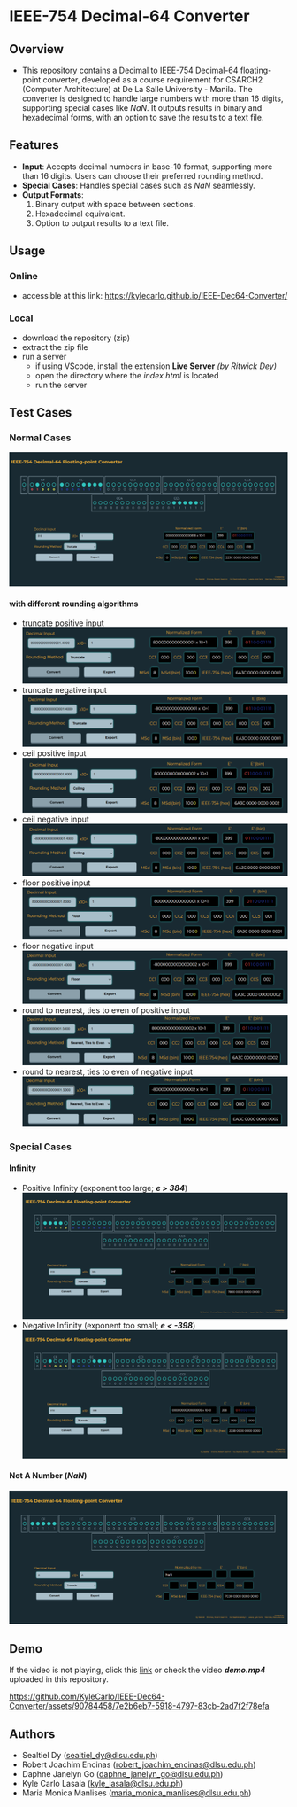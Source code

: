 # IEEE-754 Decimal-64 Converter

## Overview 
- This repository contains a Decimal to IEEE-754 Decimal-64 floating-point converter, developed as a course requirement for CSARCH2 (Computer Architecture) at De La Salle University - Manila. The converter is designed to handle large numbers with more than 16 digits, supporting special cases like *NaN*. It outputs results in binary and hexadecimal forms, with an option to save the results to a text file.

## Features
- **Input**: Accepts decimal numbers in base-10 format, supporting more than 16 digits. Users can choose their preferred rounding method.
- **Special Cases**: Handles special cases such as *NaN* seamlessly.
- **Output Formats**: 
    1. Binary output with space between sections.
    2. Hexadecimal equivalent.
    3. Option to output results to a text file.

## Usage
### Online 
- accessible at this link: https://kylecarlo.github.io/IEEE-Dec64-Converter/
### Local
- download the repository (zip)
- extract the zip file
- run a server
    - if using VScode, install the extension **Live Server** *(by Ritwick Dey)*
    - open the directory where the *index.html* is located
    - run the server

## Test Cases
### Normal Cases
![normal case](tests/normal_case.png)
#### with different rounding algorithms
- truncate positive input
    ![truncate positive](tests/positive_trun.png)
- truncate negative input
    ![truncate negative](tests/negative_trun.png)
- ceil positive input
    ![ceil positive](tests/positive_ceil.png)
- ceil negative input
    ![ceil negative](tests/negative_ceil.png)
- floor positive input
    ![floor positive](tests/positive_floor.png)
- floor negative input
    ![floor negative](tests/negative_floor.png)
- round to nearest, ties to even of positive input
    ![rtnte positive](tests/positive_even.png)
- round to nearest, ties to even of negative input
    ![rtnte negative](tests/negative_even.png)
### Special Cases
#### Infinity
- Positive Infinity (exponent too large; ***e > 384***)
    ![positive infinity case](tests/inf_case.png)
- Negative Infinity (exponent too small; ***e < -398***)
    ![negative infinity case](tests/neg_inf_case.png)
#### Not A Number (***NaN***)
![NaN case](tests/nan_case.png)

## Demo
If the video is not playing, click this <a href="https://youtu.be/KWA2y0VHfOY?si=dP2eMzxmUtLxBQ7G">link</a> or check the video ***demo.mp4*** uploaded in this repository.


https://github.com/KyleCarlo/IEEE-Dec64-Converter/assets/90784458/7e2b6eb7-5918-4797-83cb-2ad7f2f78efa



## Authors
- Sealtiel Dy (sealtiel_dy@dlsu.edu.ph)
- Robert Joachim Encinas (robert_joachim_encinas@dlsu.edu.ph)
- Daphne Janelyn Go (daphne_janelyn_go@dlsu.edu.ph)
- Kyle Carlo Lasala (kyle_lasala@dlsu.edu.ph)
- Maria Monica Manlises (maria_monica_manlises@dlsu.edu.ph)
